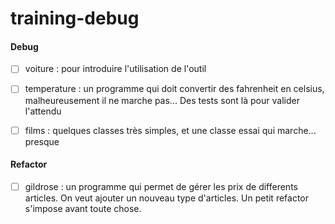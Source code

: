 # training-debug

#### Debug

- [ ] voiture : pour introduire l'utilisation de l'outil
- [ ] temperature : un programme qui doit convertir des fahrenheit en celsius, malheureusement il ne marche pas... Des tests sont là pour valider l'attendu
- [ ] films : quelques classes très simples, et une classe essai qui marche... presque 


#### Refactor

- [ ] gildrose : un programme qui permet de gérer les prix de differents articles. On veut ajouter un nouveau type d'articles. Un petit refactor s'impose avant toute chose.